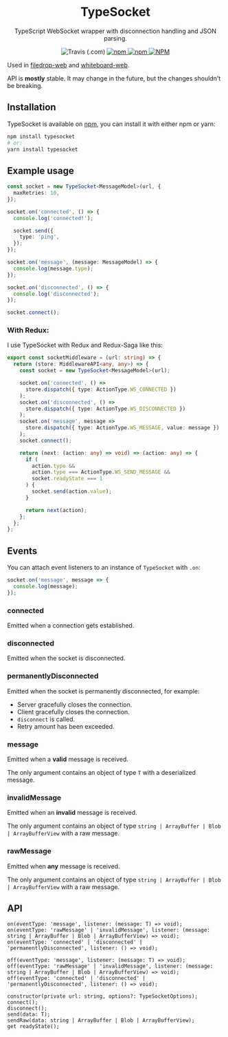 <h1 align="center">TypeSocket</h1>

<p align="center">
TypeScript WebSocket wrapper with disconnection handling and JSON parsing.
</p>

<p align="center">
<img alt="Travis (.com)" src="https://img.shields.io/travis/com/mat-sz/typesocket">
<a href="https://npmjs.com/package/typesocket">
<img alt="npm" src="https://img.shields.io/npm/v/typesocket">
<img alt="npm" src="https://img.shields.io/npm/dw/typesocket">
<img alt="NPM" src="https://img.shields.io/npm/l/typesocket">
</a>
</p>

Used in [filedrop-web](https://github.com/mat-sz/filedrop-web) and [whiteboard-web](https://github.com/mat-sz/whiteboard-web).

API is **mostly** stable. It may change in the future, but the changes shouldn't be breaking.

## Installation

TypeSocket is available on [npm](https://www.npmjs.com/package/typesocket), you can install it with either npm or yarn:

```sh
npm install typesocket
# or:
yarn install typesocket
```

## Example usage

```ts
const socket = new TypeSocket<MessageModel>(url, {
  maxRetries: 10,
});

socket.on('connected', () => {
  console.log('connected!');

  socket.send({
    type: 'ping',
  });
});

socket.on('message', (message: MessageModel) => {
  console.log(message.type);
});

socket.on('disconnected', () => {
  console.log('disconnected');
});

socket.connect();
```

### With Redux:

I use TypeSocket with Redux and Redux-Saga like this:

```ts
export const socketMiddleware = (url: string) => {
  return (store: MiddlewareAPI<any, any>) => {
    const socket = new TypeSocket<MessageModel>(url);

    socket.on('connected', () =>
      store.dispatch({ type: ActionType.WS_CONNECTED })
    );
    socket.on('disconnected', () =>
      store.dispatch({ type: ActionType.WS_DISCONNECTED })
    );
    socket.on('message', message =>
      store.dispatch({ type: ActionType.WS_MESSAGE, value: message })
    );
    socket.connect();

    return (next: (action: any) => void) => (action: any) => {
      if (
        action.type &&
        action.type === ActionType.WS_SEND_MESSAGE &&
        socket.readyState === 1
      ) {
        socket.send(action.value);
      }

      return next(action);
    };
  };
};
```

## Events

You can attach event listeners to an instance of `TypeSocket` with `.on`:

```ts
socket.on('message', message => {
  console.log(message);
});
```

### connected

Emitted when a connection gets established.

### disconnected

Emitted when the socket is disconnected.

### permanentlyDisconnected

Emitted when the socket is permanently disconnected, for example:

- Server gracefully closes the connection.
- Client gracefully closes the connection.
- `disconnect` is called.
- Retry amount has been exceeded.

### message

Emitted when a **valid** message is received.

The only argument contains an object of type `T` with a deserialized message.

### invalidMessage

Emitted when an **invalid** message is received.

The only argument contains an object of type `string | ArrayBuffer | Blob | ArrayBufferView` with a raw message.

### rawMessage

Emitted when **any** message is received.

The only argument contains an object of type `string | ArrayBuffer | Blob | ArrayBufferView` with a raw message.

## API

```
on(eventType: 'message', listener: (message: T) => void);
on(eventType: 'rawMessage' | 'invalidMessage', listener: (message: string | ArrayBuffer | Blob | ArrayBufferView) => void);
on(eventType: 'connected' | 'disconnected' | 'permanentlyDisconnected', listener: () => void);

off(eventType: 'message', listener: (message: T) => void);
off(eventType: 'rawMessage' | 'invalidMessage', listener: (message: string | ArrayBuffer | Blob | ArrayBufferView) => void);
off(eventType: 'connected' | 'disconnected' | 'permanentlyDisconnected', listener: () => void);

constructor(private url: string, options?: TypeSocketOptions);
connect();
disconnect();
send(data: T);
sendRaw(data: string | ArrayBuffer | Blob | ArrayBufferView);
get readyState();
```
